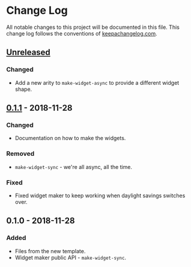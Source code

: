# Change Log
All notable changes to this project will be documented in this file. This change log follows the conventions of [keepachangelog.com](http://keepachangelog.com/).

## [Unreleased]
### Changed
- Add a new arity to `make-widget-async` to provide a different widget shape.

## [0.1.1] - 2018-11-28
### Changed
- Documentation on how to make the widgets.

### Removed
- `make-widget-sync` - we're all async, all the time.

### Fixed
- Fixed widget maker to keep working when daylight savings switches over.

## 0.1.0 - 2018-11-28
### Added
- Files from the new template.
- Widget maker public API - `make-widget-sync`.

[Unreleased]: https://github.com/your-name/clojure-mal/compare/0.1.1...HEAD
[0.1.1]: https://github.com/your-name/clojure-mal/compare/0.1.0...0.1.1
